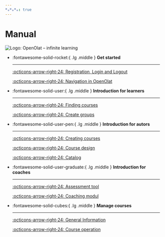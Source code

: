 ```yaml
---
ᴴₒᴴₒᴴₒ: true
---
```

# Manual

![Logo: OpenOlat – infinite learning](../../../assets/OpenOlat_Logo_claim_RGB.png)


<div class="grid cards" markdown>

-	:fontawesome-solid-rocket:{ .lg .middle }  __Get started__

    ---

	[:octicons-arrow-right-24: Registration, Login and Logout](../login_registration/index.md)

	[:octicons-arrow-right-24: Navigation in OpenOlat](../basic_concepts/Navigation.md)


-	:fontawesome-solid-user:{ .lg .middle }  __Introduction for learners__

    ---

	[:octicons-arrow-right-24: Finding courses](../area_modules/Courses.md)

	[:octicons-arrow-right-24: Create groups](../groups/Create_Groups.md)


-	:fontawesome-solid-user-pen:{ .lg .middle }  __Introduction for autors__

    ---

	[:octicons-arrow-right-24: Creating courses](../learningresources/Creating_Course.md)

	[:octicons-arrow-right-24: Course design](../learningresources/Learning_path_course.md)

	[:octicons-arrow-right-24: Catalog](../area_modules/catalog2.0.md)


-	:fontawesome-solid-user-graduate:{ .lg .middle }  __Introduction for coaches__

    ---

	[:octicons-arrow-right-24: Assessment tool](../learningresources/Assessment_tool_overview.md)

	[:octicons-arrow-right-24: Coaching modul](../area_modules/Coaching.md)


-	:fontawesome-solid-cubes:{ .lg .middle }  __Manage courses__

    ---

	[:octicons-arrow-right-24: General Information](../learningresources/General_Information.md)

	[:octicons-arrow-right-24: Course operation](../learningresources/Administration.md)	
	
</div>
	